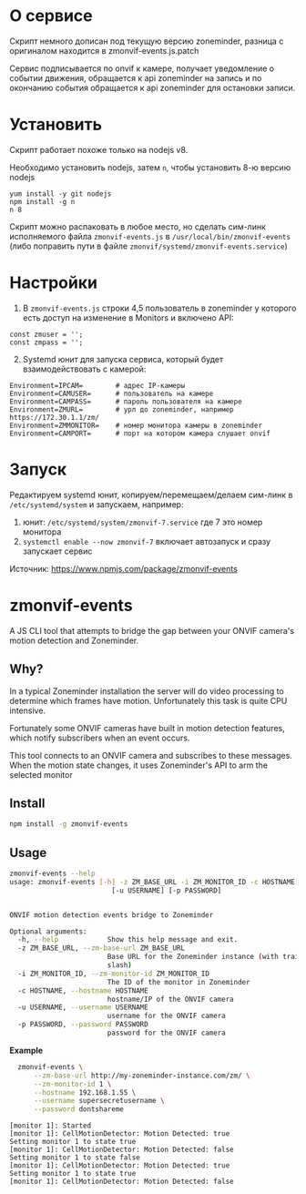 # О сервисе
Скрипт немного дописан под текущую версию zoneminder, разница с оригиналом находится в zmonvif-events.js.patch


Сервис подписывается по onvif к камере, получает уведомление о событии движения, обращается к api zoneminder на запись и по окончанию события обращается к api zoneminder для остановки записи.


# Установить
Скрипт работает похоже только на nodejs v8.

Необходимо установить nodejs, затем `n`, чтобы установить 8-ю версию nodejs


```
yum install -y git nodejs
npm install -g n
n 8
``` 


Скрипт можно распаковать в любое место, но сделать сим-линк исполняемого файла `zmonvif-events.js` в `/usr/local/bin/zmonvif-events` (либо поправить пути в файле `zmonvif/systemd/zmonvif-events.service`)


# Настройки
1. В `zmonvif-events.js` строки 4,5 пользователь в zoneminder у которого есть доступ на изменение в Monitors и включено API:
```
const zmuser = ''; 
const zmpass = '';
```
2. Systemd юнит для запуска сервиса, который будет взаимодействовать с камерой:
```
Environment=IPCAM=        # адрес IP-камеры
Environment=CAMUSER=      # пользователь на камере
Environment=CAMPASS=      # пароль пользователя на камере
Environment=ZMURL=        # урл до zoneminder, например https://172.30.1.1/zm/
Environment=ZMMONITOR=    # номер монитора камеры в zoneminder
Environment=CAMPORT=      # порт на котором камера слушает onvif
```


# Запуск
Редактируем systemd юнит, копируем/перемещаем/делаем сим-линк в `/etc/systemd/system` и запускаем, например:


1. юнит: `/etc/systemd/system/zmonvif-7.service` где 7 это номер монитора 
2. `systemctl enable --now zmonvif-7` включает автозапуск и сразу запускает сервис


Источник: https://www.npmjs.com/package/zmonvif-events

# zmonvif-events

A JS CLI tool that attempts to bridge the gap between your ONVIF camera's motion detection and Zoneminder.

## Why?
In a typical Zoneminder installation the server will do video processing to determine which frames have motion. Unfortunately this task is quite CPU intensive. 

Fortunately some ONVIF cameras have built in motion detection features, which notify subscribers when an event occurs. 

This tool connects to an ONVIF camera and subscribes to these messages. When the motion state changes, it uses Zoneminder's API to arm the selected monitor

## Install

```bash
npm install -g zmonvif-events
```

## Usage

```bash
zmonvif-events --help
usage: zmonvif-events [-h] -z ZM_BASE_URL -i ZM_MONITOR_ID -c HOSTNAME
                         [-u USERNAME] [-p PASSWORD]


ONVIF motion detection events bridge to Zoneminder

Optional arguments:
  -h, --help            Show this help message and exit.
  -z ZM_BASE_URL, --zm-base-url ZM_BASE_URL
                        Base URL for the Zoneminder instance (with trailing
                        slash)
  -i ZM_MONITOR_ID, --zm-monitor-id ZM_MONITOR_ID
                        The ID of the monitor in Zoneminder
  -c HOSTNAME, --hostname HOSTNAME
                        hostname/IP of the ONVIF camera
  -u USERNAME, --username USERNAME
                        username for the ONVIF camera
  -p PASSWORD, --password PASSWORD
                        password for the ONVIF camera
```

**Example**

```bash
  zmonvif-events \
      --zm-base-url http://my-zoneminder-instance.com/zm/ \
      --zm-monitor-id 1 \
      --hostname 192.168.1.55 \
      --username supersecretusername \
      --password dontshareme
```
```
[monitor 1]: Started
[monitor 1]: CellMotionDetector: Motion Detected: true
Setting monitor 1 to state true
[monitor 1]: CellMotionDetector: Motion Detected: false
Setting monitor 1 to state false
[monitor 1]: CellMotionDetector: Motion Detected: true
Setting monitor 1 to state true
[monitor 1]: CellMotionDetector: Motion Detected: false
```
